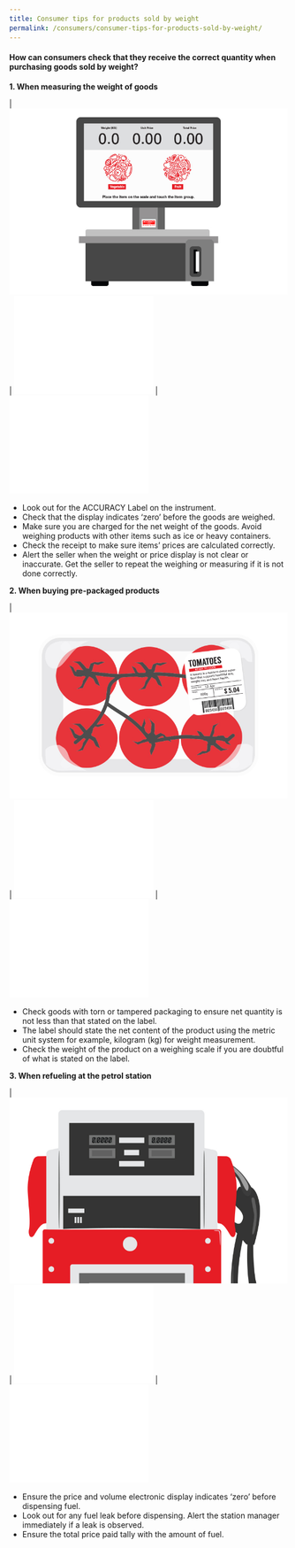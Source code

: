 ```yaml
---
title: Consumer tips for products sold by weight
permalink: /consumers/consumer-tips-for-products-sold-by-weight/
---
```

#### How can consumers check that they receive the correct quantity when purchasing goods sold by weight? 

**1. When measuring the weight of goods**

| ![illustration-02](/images/Consumers/illustration-02.jpg) | ![blank](images/about/blank.png) | ![blank](images/about/blank.png) 

- Look out for the ACCURACY Label on the instrument.
- Check that the display indicates ‘zero’ before the goods are weighed.
- Make sure you are charged for the net weight of the goods. Avoid weighing products with other items such as ice or heavy containers.
- Check the receipt to make sure items’ prices are calculated correctly.
- Alert the seller when the weight or price display is not clear or inaccurate. Get the seller to repeat the weighing or measuring if it is not done correctly.

**2. When buying pre-packaged products**

| ![illustration-01](/images/Consumers/illustration-01.jpg) | ![blank](images/about/blank.png) | ![blank](images/about/blank.png)  

- Check goods with torn or tampered packaging to ensure net quantity is not less than that stated on the label.
- The label should state the net content of the product using the metric unit system for example, kilogram (kg) for weight measurement.
- Check the weight of the product on a weighing scale if you are doubtful of what is stated on the label.

**3. When refueling at the petrol station**

| ![illustration-03](/images/Consumers/illustration-03.jpg) | ![blank](images/about/blank.png) | ![blank](images/about/blank.png) 

- Ensure the price and volume electronic display indicates ‘zero’ before dispensing fuel.
- Look out for any fuel leak before dispensing. Alert the station manager immediately if a leak is observed.
- Ensure the total price paid tally with the amount of fuel.